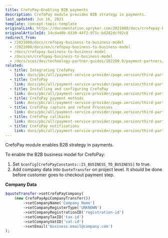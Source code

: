 ```yaml
---
title: CrefoPay—Enabling B2B payments
description: CrefoPay module provides B2B strategy in payments.
last_updated: Jun 16, 2021
template: concept-topic-template
originalLink: https://documentation.spryker.com/2021080/docs/crefopay-business-to-business-model
originalArticleId: 14cda40b-6339-44f2-971c-b4282dcf02c8
redirect_from:
  - /2021080/docs/crefopay-business-to-business-model
  - /2021080/docs/en/crefopay-business-to-business-model
  - /docs/crefopay-business-to-business-model
  - /docs/en/crefopay-business-to-business-model
  - /docs/scos/dev/technology-partner-guides/202200.0/payment-partners/crefopay/crefopay-enabling-b2b-payments.html
related:
  - title: Integrating CrefoPay
    link: docs/pbc/all/payment-service-provider/page.version/third-party-integrations/crefopay/integrating-crefopay.html
  - title: CrefoPay
    link: docs/pbc/all/payment-service-provider/page.version/third-party-integrations/crefopay/crefopay.html
  - title: Installing and configuring CrefoPay
    link: docs/pbc/all/payment-service-provider/page.version/third-party-integrations/crefopay/installing-and-configuring-crefopay.html
  - title: CrefoPay payment methods
    link: docs/pbc/all/payment-service-provider/page.version/third-party-integrations/crefopay/crefopay-payment-methods.html
  - title: CrefoPay capture and refund Processes
    link: docs/pbc/all/payment-service-provider/page.version/third-party-integrations/crefopay/crefopay-capture-and-refund-processes.html
  - title: CrefoPay callbacks
    link: docs/pbc/all/payment-service-provider/page.version/third-party-integrations/crefopay/crefopay-callbacks.html
  - title: CrefoPay notifications
    link: docs/pbc/all/payment-service-provider/page.version/third-party-integrations/crefopay/crefopay-notifications.html
---
```


CrefoPay module enables B2B strategy in payments.

To enable the B2B business model for CrefoPay:

1. Set `$config[CrefoPayConstants::IS_BUSINESS_TO_BUSINESS]` to true.
2. Add company data into `QuoteTransfer` on project level. It should be done before customer goes to checkout payment step.

**Company Data**

```php
$quoteTransfer->setCrefoPayCompany(
    (new CrefoPayApiCompanyTransfer())
        ->setCompanyName('Company Name')
        ->setCompanyRegisterType('UNKNOWN')
        ->setCompanyRegistrationID('registration-id')
        ->setCompanyTaxID('tax-id')
        ->setCompanyVatID('vat-id')
        ->setEmail('business.email@company.com')
);
```
